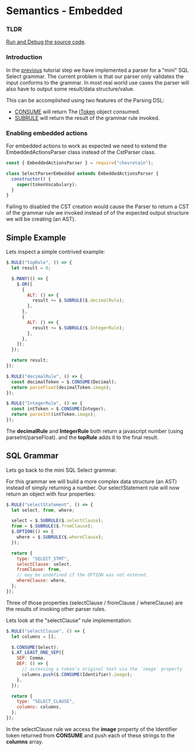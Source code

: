 # Semantics - Embedded

### TLDR

[Run and Debug the source code](https://github.com/chevrotain/chevrotain/tree/master/examples/tutorial/step3_actions/step3b_actions_embedded.js).

### Introduction

In the [previous](./step2_parsing.md) tutorial step
we have implemented a parser for a "mini" SQL Select grammar. The current problem is that our parser only
validates the input conforms to the grammar. In most real world use cases the parser will also have to output some
result/data structure/value.

This can be accomplished using two features of the Parsing DSL:

- [CONSUME](https://chevrotain.io/documentation/11_0_2/classes/EmbeddedActionsParser.html#CONSUME) will return
  The [IToken](https://chevrotain.io/documentation/11_0_2/interfaces/IToken.html) object consumed.
- [SUBRULE](https://chevrotain.io/documentation/11_0_2/classes/EmbeddedActionsParser.html#SUBRULE) will return
  the result of the grammar rule invoked.

### Enabling embedded actions

For embedded actions to work as expected we need to extend the EmbeddedActionsParser class instead of the CstParser class.

```javascript
const { EmbeddedActionsParser } = require("chevrotain");

class SelectParserEmbedded extends EmbeddedActionsParser {
  constructor() {
    super(tokenVocabulary);
  }
}
```

Failing to disabled the CST creation would cause the Parser to return a CST of the grammar rule
we invoked instead of of the expected output structure we will be creating (an AST).

## Simple Example

Lets inspect a simple contrived example:

```javascript
$.RULE("topRule", () => {
  let result = 0;

  $.MANY(() => {
    $.OR([
      {
        ALT: () => {
          result += $.SUBRULE($.decimalRule);
        },
      },
      {
        ALT: () => {
          result += $.SUBRULE($.IntegerRule);
        },
      },
    ]);
  });

  return result;
});

$.RULE("decimalRule", () => {
  const decimalToken = $.CONSUME(Decimal);
  return parseFloat(decimalToken.image);
});

$.RULE("IntegerRule", () => {
  const intToken = $.CONSUME(Integer);
  return parseInt(intToken.image);
});
```

The **decimalRule** and **IntegerRule** both return a javascript number (using parseInt/parseFloat).
and the **topRule** adds it to the final result.

## SQL Grammar

Lets go back to the mini SQL Select grammar.

For this grammar we will build a more complex data structure (an AST) instead of simply returning a number.
Our selectStatement rule will now return an object with four properties:

```javascript
$.RULE("selectStatement", () => {
  let select, from, where;

  select = $.SUBRULE($.selectClause);
  from = $.SUBRULE($.fromClause);
  $.OPTION(() => {
    where = $.SUBRULE($.whereClause);
  });

  return {
    type: "SELECT_STMT",
    selectClause: select,
    fromClause: from,
    // may be undefined if the OPTION was not entered.
    whereClause: where,
  };
});
```

Three of those properties (selectClause / fromClause / whereClause) are the results of invoking
other parser rules.

Lets look at the "selectClause" rule implementation:

```javascript
$.RULE("selectClause", () => {
  let columns = [];

  $.CONSUME(Select);
  $.AT_LEAST_ONE_SEP({
    SEP: Comma,
    DEF: () => {
      // accessing a token's original text via the `image` property
      columns.push($.CONSUME(Identifier).image);
    },
  });

  return {
    type: "SELECT_CLAUSE",
    columns: columns,
  };
});
```

In the selectClause rule we access the **image** property of the Identifier token returned from **CONSUME**
and push each of these strings to the **columns** array.
